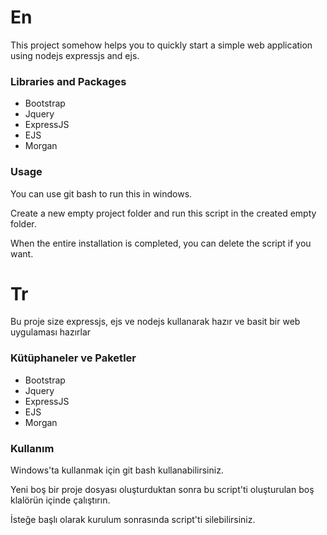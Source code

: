 # En
This project somehow helps you to quickly start a simple web application using nodejs expressjs and ejs.

### Libraries and Packages

 - Bootstrap
 - Jquery
 - ExpressJS
 - EJS
 - Morgan
### Usage
You can use git bash to run this in windows.

Create a new empty project folder and run this script in the created empty folder.

When the entire installation is completed, you can delete the script if you want.

# Tr

Bu proje size expressjs, ejs ve nodejs kullanarak hazır ve basit bir web uygulaması hazırlar

### Kütüphaneler ve Paketler

 - Bootstrap
 - Jquery
 - ExpressJS
 - EJS 
 - Morgan
### Kullanım
Windows'ta kullanmak için git bash kullanabilirsiniz.

Yeni boş bir proje dosyası oluşturduktan sonra bu script'ti oluşturulan boş klalörün içinde çalıştırın.

İsteğe başlı olarak kurulum sonrasında script'ti silebilirsiniz.
